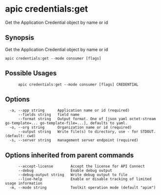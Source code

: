 # apic credentials:get

Get the Application Credential object by name or id

## Synopsis

Get the Application Credential object by name or id

```
apic credentials:get --mode consumer [flags]
```

## Possible Usages

```
      apic credentials:get --mode consumer [flags] CREDENTIAL
```

## Options

```
  -a, --app string      Application name or id (required)
      --fields string   field name
      --format string   Output format. One of [json yaml octet-stream go-template=... go-template-file=...], defaults to yaml.
  -o, --org string      Organization name or id (required)
      --output string   Write file(s) to directory, use - for STDOUT. (default: cwd)
  -s, --server string   management server endpoint (required)
```

## Options inherited from parent commands

```
      --accept-license        Accept the license for API Connect
      --debug                 Enable debug output
      --debug-output string   Write debug output to file
      --live-help             Enable or disable tracking of limited usage information
  -m, --mode string           Toolkit operation mode (default "apim")
```
